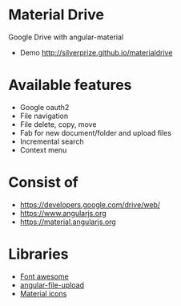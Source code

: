 Material Drive
=
Google Drive with angular-material
- Demo http://silverprize.github.io/materialdrive

Available features
=
- Google oauth2
- File navigation
- File delete, copy, move
- Fab for new document/folder and upload files
- Incremental search
- Context menu

Consist of
=
- https://developers.google.com/drive/web/
- https://www.angularjs.org
- https://material.angularjs.org

Libraries
=
- [Font awesome](http://fontawesome.io/)
- [angular-file-upload](https://github.com/danialfarid/angular-file-upload)
- [Material icons](https://www.google.com/design/icons)
